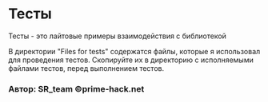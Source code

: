 # Тесты

Тесты - это лайтовые примеры взаимодействия с библиотекой

В директории "Files for tests" содержатся файлы, которые я использовал для проведения тестов. Скопируйте их в директорию с исполняемыми файлами тестов, перед выполнением тестов.




### Автор: SR_team ©prime-hack.net
